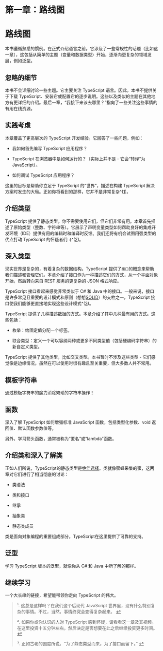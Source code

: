 # 第一章：路线图

# 路线图

本书遵循熟悉的惯例。在正式介绍语言之前，它涉及了一些常规性的话题（比如这一章），这包括从简单的主题（变量和数据类型）开始，逐渐向更复杂的领域发展，例如泛型。

## 忽略的细节

本书不会详细讨论一些主题。它主要关注 TypeScript 语言。因此，本书不提供关于下载 TypeScript、安装它或配置它的逐步说明。这些以及类似的主题在其他地方有更详细的介绍。最后一章，“我接下来该去哪里？”指向了一些关注这些事情的有用在线资源。

## 实践考虑

本章覆盖了更高层次的 TypeScript 开发经验。它回答了一些问题，例如：

+   我如何首先编写 TypeScript 应用程序？

+   TypeScript 在浏览器中是如何运行的？（实际上并不是 - 它会“转译”为 JavaScript）。

+   如何调试 TypeScript 应用程序？

这里的目标是帮助你立足于 TypeScript 的“世界”，描述在构建 TypeScript 解决方案时发生的大局。正如你将看到的那样，它并不是非常复杂^([1](#fn_1))。

## 介绍类型

TypeScript 提供了静态类型。你不需要使用它们，但它们非常有用。本章首先描述了原始类型（整数、字符串等）。它展示了声明变量类型如何帮助良好的集成开发环境（IDE）提供有用的编辑时和编译时反馈。我们还将有机会试图用强类型的优点打动 TypeScript 的怀疑者们 :)^([2](#fn_2))。

## 深入类型

现实世界是复杂的，有着复杂的数据结构。TypeScript 提供了`接口`的概念来帮助我们描述和管理它们。本章介绍了接口作为一种描述它们的方式，从一个平面对象开始，然后转向来自 REST 服务的更复杂的 JSON 格式响应。

TypeScript 接口看起来感觉非常类似于 C# 和 Java 中的接口。一般来说，接口是许多常见且重要的设计模式和原则（想想[SOLID](http://williamdurand.fr/2013/07/30/from-stupid-to-solid-code/)）的支柱之一。TypeScript 接口使我们能够更直接地实现这些设计模式^([3](#fn_3))。

TypeScript 提供了几种描述数据的方式。本章介绍了其中几种最有用的方式。这些包括：

+   枚举：给固定值分配一个标签。

+   联合类型：定义一个可以容纳两种或更多不同类型值（包括硬编码字符串）的新自定义类型。

TypeScript 提供了其他类型，比如交叉类型。本书暂时不涉及这些类型 - 它们感觉像是边缘情况，虽然在可以使用时很有趣且至关重要，但大多数人并不常用。

## 模板字符串

通过模板字符串的魔力消除繁琐的字符串操作！

## 函数

深入了解 TypeScript 如何增强标准 JavaScript 函数，包括类型化参数、void 返回值、默认函数参数值等。

另外，学习箭头函数，通常被称为“匿名”或“lambda”函数。

## 介绍类和深入了解类

正如人们所说，TypeScript的静态类型是[绝佳选择](http://www.phrases.org.uk/meanings/the-bees-knees.html)。类就像蜜蜂采集的蜜，这两章对它们进行了相当彻底的讨论：

+   类语法

+   类和接口

+   继承

+   抽象类

+   静态类成员

类是面向对象编程的重要组成部分，TypeScript在这里提供了可靠的支持。

## 泛型

学习 TypeScript 版本的泛型，就像你从 C# 和 Java 中所了解的那样。

## 继续学习

一个大长串的链接，希望能带领你走向 TypeScript 的伟大。

> ¹. 这总是这样吗？在我们这个后现代 JavaScript 世界里，没有什么特别复杂的事情。不过，当然，事情终究会变得复杂起来。 [↩](#reffn_1 "跳回文本中的脚注 [1]")
> 
> ². 如果你或你认识的人对 TypeScript 感到怀疑，请看看这一章及其视频。在这里投资十五分钟左右，然后决定是否想要在此之后继续投资更多时间。 [↩](#reffn_2 "跳回文本中的脚注 [2]")
> 
> ³. 正如古老的国度所说，“为了静态类型而来，为了接口而留下。” [↩](#reffn_3 "跳回文本中的脚注 [3]")
